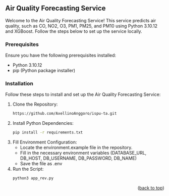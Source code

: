 ## Air Quality Forecasting Service

Welcome to the Air Quality Forecasting Service! This service predicts air quality, such as CO, NO2, O3, PM1, PM25, and PM10 using Python 3.10.12 and XGBoost. Follow the steps below to set up the service locally.

### Prerequisites

Ensure you have the following prerequisites installed:
* Python 3.10.12
* pip (Python package installer)

### Installation

Follow these steps to install and set up the Air Quality Forecasting Service:

1. Clone the Repository:
    ```sh
    https://github.com/AxellinoAnggoro/ispu-ta.git
    ```
2. Install Python Dependencies:
    ```sh
    pip install -r requirements.txt
    ```
3. Fill Environment Configuration:
   * Locate the environment.example file in the repository.
   * Fill in the necessary environment variables (DATABASE_URL, DB_HOST, DB_USERNAME, DB_PASSWORD, DB_NAME)
   * Save the file as .env
4. Run the Script:
    ```sh
    python3 app_rev.py
    ```

<p align="right">(<a href="#readme-top">back to top</a>)</p>